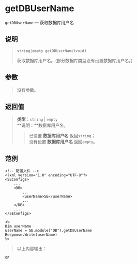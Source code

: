 getDBUserName
=============
`getDBUserName` &mdash; 获取数据库用户名

说明
----
>     string|empty getDBUserName(void)
> 获取数据库用户名。(部分数据库类型没有设置数据库用户名。)

参数
----
> 没有参数。

返回值
------
> **类型：**`string` | `empty`  
> **说明：**数据库用户名。
>> 已设置 **数据库用户名** 返回`string`；  
>> 没有设置 **数据库用户名** 返回`empty`。

范例
----
>
    <!-- 配置文件 -->
    <?xml version="1.0" encoding="UTF-8"?>
    <SEConfigs>
        ...
        <DB>
            ...
            <userName>SE</userName>
            ...
        </DB>
        ...
    </SEConfigs>
>>
>
    <%
    Dim userName
    userName = SE.module("DB").getDBUserName
    Response.Write(userName)
    %>
> 以上内容输出：
>
    SE